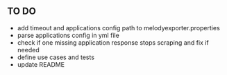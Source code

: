 ## TO DO
* add timeout and applications config path to melodyexporter.properties
* parse applications config in yml file
* check if one missing application response stops scraping and fix if needed
* define use cases and tests
* update README

